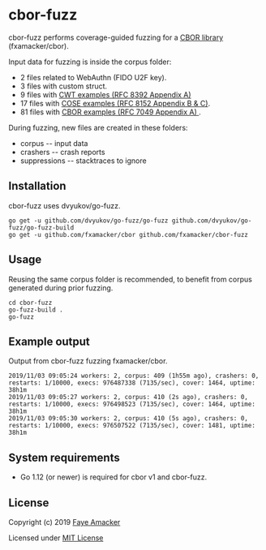 # cbor-fuzz

cbor-fuzz performs coverage-guided fuzzing for a [CBOR library](https://github.com/fxamacker/cbor) (fxamacker/cbor).

Input data for fuzzing is inside the corpus folder: 
* 2 files related to WebAuthn (FIDO U2F key).
* 3 files with custom struct.
* 9 files with [CWT examples (RFC 8392 Appendix A)](https://tools.ietf.org/html/rfc8392#appendix-A)
* 17 files with [COSE examples (RFC 8152 Appendix B & C)](https://github.com/cose-wg/Examples/tree/master/RFC8152).
* 81 files with [CBOR examples (RFC 7049 Appendix A) ](https://tools.ietf.org/html/rfc7049#appendix-A).

During fuzzing, new files are created in these folders:
* corpus -- input data 
* crashers -- crash reports
* suppressions -- stacktraces to ignore 

## Installation
cbor-fuzz uses dvyukov/go-fuzz.
```
go get -u github.com/dvyukov/go-fuzz/go-fuzz github.com/dvyukov/go-fuzz/go-fuzz-build
go get -u github.com/fxamacker/cbor github.com/fxamacker/cbor-fuzz
``` 

## Usage
Reusing the same corpus folder is recommended, to benefit from corpus generated during prior fuzzing.

```
cd cbor-fuzz
go-fuzz-build .
go-fuzz
```

## Example output 
Output from cbor-fuzz fuzzing fxamacker/cbor.

```
2019/11/03 09:05:24 workers: 2, corpus: 409 (1h55m ago), crashers: 0, restarts: 1/10000, execs: 976487338 (7135/sec), cover: 1464, uptime: 38h1m
2019/11/03 09:05:27 workers: 2, corpus: 410 (2s ago), crashers: 0, restarts: 1/10000, execs: 976498523 (7135/sec), cover: 1464, uptime: 38h1m
2019/11/03 09:05:30 workers: 2, corpus: 410 (5s ago), crashers: 0, restarts: 1/10000, execs: 976507522 (7135/sec), cover: 1481, uptime: 38h1m
```

## System requirements
* Go 1.12 (or newer) is required for cbor v1 and cbor-fuzz.

## License 

Copyright (c) 2019 [Faye Amacker](https://github.com/fxamacker)

Licensed under [MIT License](LICENSE)

